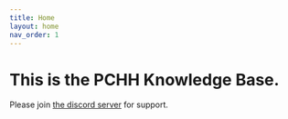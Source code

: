 ```yaml
---
title: Home
layout: home
nav_order: 1
---
```


# This is the PCHH Knowledge Base. 

Please join [the discord server](https://discord.gg/PCHH) for support. 
